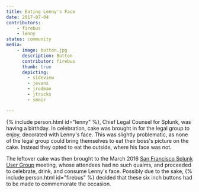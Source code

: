 ```yaml
---
title: Eating Lenny's Face
date: 2017-07-04
contributors:
    - firebus
    - lenny
status: community
media:
    - image: button.jpg
      description: Button
      contributor: firebus
      thumb: true
      depicting: 
        - sideview
        - jevans
        - jrodman
        - jtrucks
        - smoir

---
```

{% include person.html id="lenny" %}, Chief Legal Counsel for Splunk, was having a birthday. In celebration, cake was brought in for the legal group to enjoy, decorated with Lenny's face. This was slightly problematic, as none of the legal group could bring themselves to eat their boss's picture on the cake. Instead they opted to eat the outside, where his face was not.

The leftover cake was then brought to the March 2016 [San Francisco Splunk User Group](https://usergroups.splunk.com/group/san-francisco-bay-area-splunk-user-group.html) meeting, whose attendees had no such qualms, and proceeded to celebrate, drink, and consume Lenny's face. Possibly due to the sake, {% include person.html id="firebus" %} decided that these six inch buttons had to be made to commemorate the occasion.
